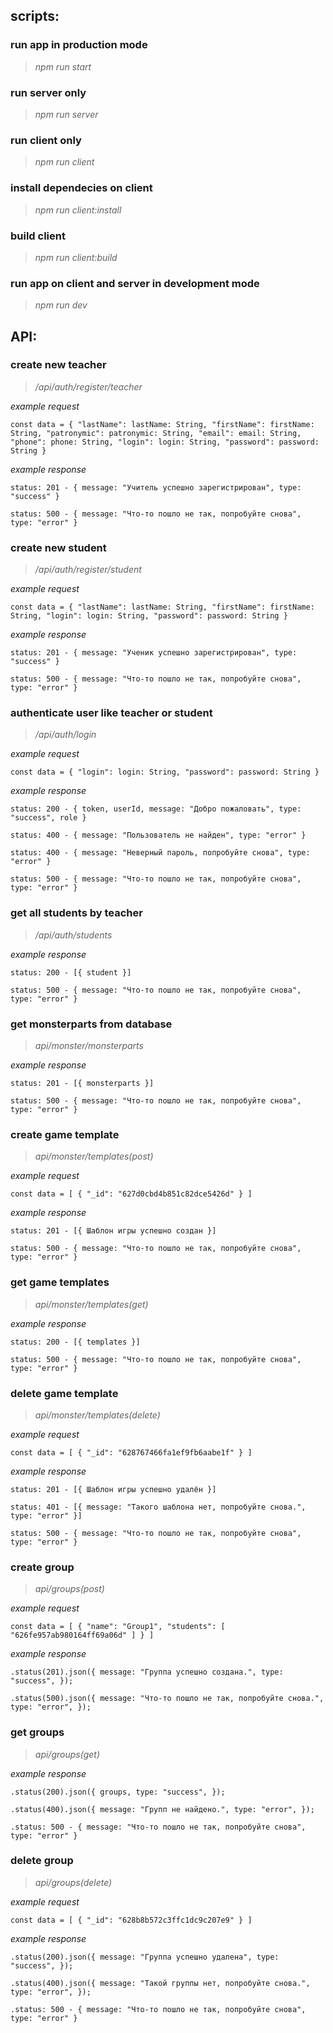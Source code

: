 ## scripts:

### run app in production mode

> _npm run start_

### run server only

> _npm run server_

### run client only

> _npm run client_

### install dependecies on client

> _npm run client:install_

### build client

> _npm run client:build_

### run app on client and server in development mode

> _npm run dev_

## API:

### create new teacher

> _/api/auth/register/teacher_

_example request_

`const data = { "lastName": lastName: String, "firstName": firstName: String, "patronymic": patronymic: String, "email": email: String, "phone": phone: String, "login": login: String, "password": password: String }`

_example response_

`status: 201 - { message: "Учитель успешно зарегистрирован", type: "success" }`

`status: 500 - { message: "Что-то пошло не так, попробуйте снова", type: "error" }`

### create new student

> _/api/auth/register/student_

_example request_

`const data = { "lastName": lastName: String, "firstName": firstName: String, "login": login: String, "password": password: String }`

_example response_

`status: 201 - { message: "Ученик успешно зарегистрирован", type: "success" }`

`status: 500 - { message: "Что-то пошло не так, попробуйте снова", type: "error" }`

### authenticate user like teacher or student

> _/api/auth/login_

_example request_

`const data = { "login": login: String, "password": password: String }`

_example response_

`status: 200 - { token, userId, message: "Добро пожаловать", type: "success", role }`

`status: 400 - { message: "Пользователь не найден", type: "error" }`

`status: 400 - { message: "Неверный пароль, попробуйте снова", type: "error" }`

`status: 500 - { message: "Что-то пошло не так, попробуйте снова", type: "error" }`

### get all students by teacher

> _/api/auth/students_

_example response_

`status: 200 - [{ student }]`

`status: 500 - { message: "Что-то пошло не так, попробуйте снова", type: "error" }`

### get monsterparts from database

> _api/monster/monsterparts_

_example response_

`status: 201 - [{ monsterparts }]`

`status: 500 - { message: "Что-то пошло не так, попробуйте снова", type: "error" }`

### create game template

> _api/monster/templates(post)_

_example request_

`const data = [ { "_id": "627d0cbd4b851c82dce5426d" } ]`

_example response_

`status: 201 - [{ Шаблон игры успешно создан }]`

`status: 500 - { message: "Что-то пошло не так, попробуйте снова", type: "error" }`

### get game templates

> _api/monster/templates(get)_

_example response_

`status: 200 - [{ templates }]`

`status: 500 - { message: "Что-то пошло не так, попробуйте снова", type: "error" }`

### delete game template

> _api/monster/templates(delete)_

_example request_

`const data = [ { "_id": "628767466fa1ef9fb6aabe1f" } ]`

_example response_

`status: 201 - [{ Шаблон игры успешно удалён }]`

`status: 401 - [{ message: "Такого шаблона нет, попробуйте снова.", type: "error" }]`

`status: 500 - { message: "Что-то пошло не так, попробуйте снова", type: "error" }`

### create group

> _api/groups(post)_

_example request_

`const data = [ { "name": "Group1", "students": [ "626fe957ab980164ff69a06d" ] } ]`

_example response_

`.status(201).json({ message: "Группа успешно создана.", type: "success", });`

`.status(500).json({ message: "Что-то пошло не так, попробуйте снова.", type: "error", });`

### get groups

> _api/groups(get)_

_example response_

`.status(200).json({ groups, type: "success", });`

`.status(400).json({ message: "Групп не найдено.", type: "error", });`

`.status: 500 - { message: "Что-то пошло не так, попробуйте снова", type: "error" }`

### delete group

> _api/groups(delete)_

_example request_

`const data = [ { "_id": "628b8b572c3ffc1dc9c207e9" } ]`

_example response_

`.status(200).json({ message: "Группа успешно удалена", type: "success", });`

`.status(400).json({ message: "Такой группы нет, попробуйте снова.", type: "error", });`

`.status: 500 - { message: "Что-то пошло не так, попробуйте снова", type: "error" }`
